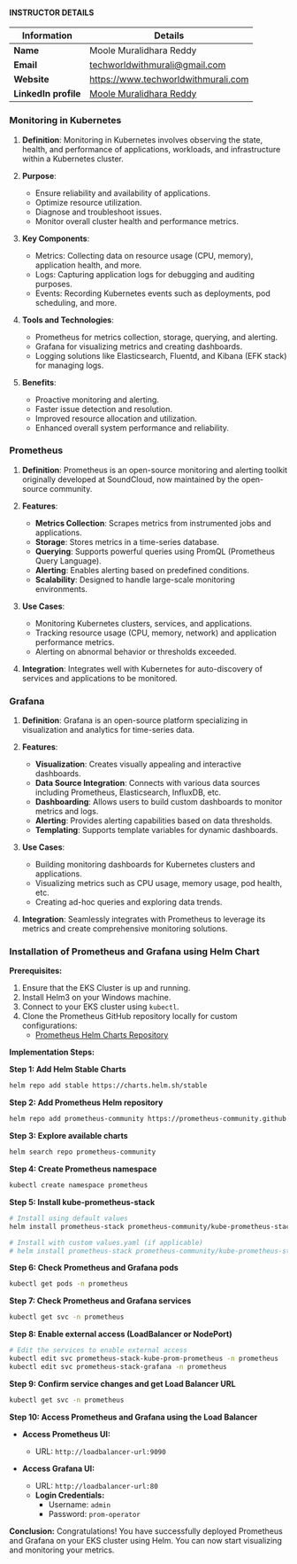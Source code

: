 #### INSTRUCTOR DETAILS

|  Information             | Details                                                                      |
|----------------------    |------------------------------------------------------------------------------|
| **Name**                 | Moole Muralidhara Reddy                                                      |
| **Email**                | techworldwithmurali@gmail.com                                                |
| **Website**              | https://www.techworldwithmurali.com               |
| **LinkedIn profile**     | [Moole Muralidhara Reddy](https://www.linkedin.com/in/moole-muralidhara-reddy) |


### Monitoring in Kubernetes

1. **Definition**: Monitoring in Kubernetes involves observing the state, health, and performance of applications, workloads, and infrastructure within a Kubernetes cluster.
   
2. **Purpose**:
   - Ensure reliability and availability of applications.
   - Optimize resource utilization.
   - Diagnose and troubleshoot issues.
   - Monitor overall cluster health and performance metrics.

3. **Key Components**:
   - Metrics: Collecting data on resource usage (CPU, memory), application health, and more.
   - Logs: Capturing application logs for debugging and auditing purposes.
   - Events: Recording Kubernetes events such as deployments, pod scheduling, and more.

4. **Tools and Technologies**:
   - Prometheus for metrics collection, storage, querying, and alerting.
   - Grafana for visualizing metrics and creating dashboards.
   - Logging solutions like Elasticsearch, Fluentd, and Kibana (EFK stack) for managing logs.

5. **Benefits**:
   - Proactive monitoring and alerting.
   - Faster issue detection and resolution.
   - Improved resource allocation and utilization.
   - Enhanced overall system performance and reliability.

### Prometheus

1. **Definition**: Prometheus is an open-source monitoring and alerting toolkit originally developed at SoundCloud, now maintained by the open-source community.

2. **Features**:
   - **Metrics Collection**: Scrapes metrics from instrumented jobs and applications.
   - **Storage**: Stores metrics in a time-series database.
   - **Querying**: Supports powerful queries using PromQL (Prometheus Query Language).
   - **Alerting**: Enables alerting based on predefined conditions.
   - **Scalability**: Designed to handle large-scale monitoring environments.

3. **Use Cases**:
   - Monitoring Kubernetes clusters, services, and applications.
   - Tracking resource usage (CPU, memory, network) and application performance metrics.
   - Alerting on abnormal behavior or thresholds exceeded.

4. **Integration**: Integrates well with Kubernetes for auto-discovery of services and applications to be monitored.

### Grafana

1. **Definition**: Grafana is an open-source platform specializing in visualization and analytics for time-series data.

2. **Features**:
   - **Visualization**: Creates visually appealing and interactive dashboards.
   - **Data Source Integration**: Connects with various data sources including Prometheus, Elasticsearch, InfluxDB, etc.
   - **Dashboarding**: Allows users to build custom dashboards to monitor metrics and logs.
   - **Alerting**: Provides alerting capabilities based on data thresholds.
   - **Templating**: Supports template variables for dynamic dashboards.

3. **Use Cases**:
   - Building monitoring dashboards for Kubernetes clusters and applications.
   - Visualizing metrics such as CPU usage, memory usage, pod health, etc.
   - Creating ad-hoc queries and exploring data trends.

4. **Integration**: Seamlessly integrates with Prometheus to leverage its metrics and create comprehensive monitoring solutions.

### Installation of Prometheus and Grafana using Helm Chart

**Prerequisites:**
1. Ensure that the EKS Cluster is up and running.
2. Install Helm3 on your Windows machine.
3. Connect to your EKS cluster using `kubectl`.
4. Clone the Prometheus GitHub repository locally for custom configurations:
   - [Prometheus Helm Charts Repository](https://github.com/prometheus-community/helm-charts/blob/main/charts/kube-prometheus-stack/values.yaml)

**Implementation Steps:**

**Step 1: Add Helm Stable Charts**
```bash
helm repo add stable https://charts.helm.sh/stable
```

**Step 2: Add Prometheus Helm repository**
```bash
helm repo add prometheus-community https://prometheus-community.github.io/helm-charts
```

**Step 3: Explore available charts**
```bash
helm search repo prometheus-community
```

**Step 4: Create Prometheus namespace**
```bash
kubectl create namespace prometheus
```

**Step 5: Install kube-prometheus-stack**
```bash
# Install using default values
helm install prometheus-stack prometheus-community/kube-prometheus-stack -n prometheus

# Install with custom values.yaml (if applicable)
# helm install prometheus-stack prometheus-community/kube-prometheus-stack -n prometheus -f custom-values.yaml
```

**Step 6: Check Prometheus and Grafana pods**
```bash
kubectl get pods -n prometheus
```

**Step 7: Check Prometheus and Grafana services**
```bash
kubectl get svc -n prometheus
```

**Step 8: Enable external access (LoadBalancer or NodePort)**
```bash
# Edit the services to enable external access
kubectl edit svc prometheus-stack-kube-prom-prometheus -n prometheus
kubectl edit svc prometheus-stack-grafana -n prometheus
```

**Step 9: Confirm service changes and get Load Balancer URL**
```bash
kubectl get svc -n prometheus
```

**Step 10: Access Prometheus and Grafana using the Load Balancer**

- **Access Prometheus UI:**
  - URL: `http://loadbalancer-url:9090`

- **Access Grafana UI:**
  - URL: `http://loadbalancer-url:80`
  - **Login Credentials:**
    - Username: `admin`
    - Password: `prom-operator`

**Conclusion:**
Congratulations! You have successfully deployed Prometheus and Grafana on your EKS cluster using Helm. You can now start visualizing and monitoring your metrics.

